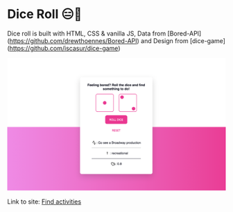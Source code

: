 # Dice Roll 😑🎲

Dice roll is built with HTML, CSS & vanilla JS, Data from [Bored-API] (https://github.com/drewthoennes/Bored-API) and Design from [dice-game] (https://github.com/iscasur/dice-game)

![Dice roll](dice-roll.png)

Link to site: [Find activities](https://glowing-cheesecake-3ede82.netlify.app/)
